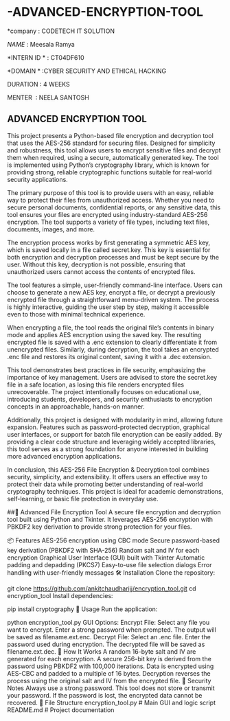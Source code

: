 # -ADVANCED-ENCRYPTION-TOOL

*company : CODETECH IT SOLUTION

*NAME* : Meesala Ramya

*INTERN ID * : CT04DF610

*DOMAIN * :CYBER SECURITY AND ETHICAL HACKING 

DURATION  : 4 WEEKS 

MENTER  : NEELA SANTOSH

## ADVANCED ENCRYPTION TOOL

This project presents a Python-based file encryption and decryption tool that uses the AES-256 standard for securing files. Designed for simplicity and robustness, this tool allows users to encrypt sensitive files and decrypt them when required, using a secure, automatically generated key. The tool is implemented using Python’s cryptography library, which is known for providing strong, reliable cryptographic functions suitable for real-world security applications.

The primary purpose of this tool is to provide users with an easy, reliable way to protect their files from unauthorized access. Whether you need to secure personal documents, confidential reports, or any sensitive data, this tool ensures your files are encrypted using industry-standard AES-256 encryption. The tool supports a variety of file types, including text files, documents, images, and more.

The encryption process works by first generating a symmetric AES key, which is saved locally in a file called secret.key. This key is essential for both encryption and decryption processes and must be kept secure by the user. Without this key, decryption is not possible, ensuring that unauthorized users cannot access the contents of encrypted files.

The tool features a simple, user-friendly command-line interface. Users can choose to generate a new AES key, encrypt a file, or decrypt a previously encrypted file through a straightforward menu-driven system. The process is highly interactive, guiding the user step by step, making it accessible even to those with minimal technical experience.

When encrypting a file, the tool reads the original file’s contents in binary mode and applies AES encryption using the saved key. The resulting encrypted file is saved with a .enc extension to clearly differentiate it from unencrypted files. Similarly, during decryption, the tool takes an encrypted .enc file and restores its original content, saving it with a .dec extension.

This tool demonstrates best practices in file security, emphasizing the importance of key management. Users are advised to store the secret.key file in a safe location, as losing this file renders encrypted files unrecoverable. The project intentionally focuses on educational use, introducing students, developers, and security enthusiasts to encryption concepts in an approachable, hands-on manner.

Additionally, this project is designed with modularity in mind, allowing future expansion. Features such as password-protected decryption, graphical user interfaces, or support for batch file encryption can be easily added. By providing a clear code structure and leveraging widely accepted libraries, this tool serves as a strong foundation for anyone interested in building more advanced encryption applications.

In conclusion, this AES-256 File Encryption & Decryption tool combines security, simplicity, and extensibility. It offers users an effective way to protect their data while promoting better understanding of real-world cryptography techniques. This project is ideal for academic demonstrations, self-learning, or basic file protection in everyday use.

##🔐 Advanced File Encryption Tool
A secure file encryption and decryption tool built using Python and Tkinter. It leverages AES-256 encryption with PBKDF2 key derivation to provide strong protection for your files.

📦 Features
AES-256 encryption using CBC mode
Secure password-based key derivation (PBKDF2 with SHA-256)
Random salt and IV for each encryption
Graphical User Interface (GUI) built with Tkinter
Automatic padding and depadding (PKCS7)
Easy-to-use file selection dialogs
Error handling with user-friendly messages
🛠️ Installation
Clone the repository:

git clone https://github.com/ankitchaudharijj/encryption_tool.git
cd encryption_tool
Install dependencies:

pip install cryptography
🚀 Usage
Run the application:

python encryption_tool.py
GUI Options:
Encrypt File: Select any file you want to encrypt. Enter a strong password when prompted. The output will be saved as filename.ext.enc.
Decrypt File: Select an .enc file. Enter the password used during encryption. The decrypted file will be saved as filename.ext.dec.
🧠 How It Works
A random 16-byte salt and IV are generated for each encryption.
A secure 256-bit key is derived from the password using PBKDF2 with 100,000 iterations.
Data is encrypted using AES-CBC and padded to a multiple of 16 bytes.
Decryption reverses the process using the original salt and IV from the encrypted file.
🔐 Security Notes
Always use a strong password.
This tool does not store or transmit your password.
If the password is lost, the encrypted data cannot be recovered.
📁 File Structure
encryption_tool.py   # Main GUI and logic script
README.md            # Project documentation
